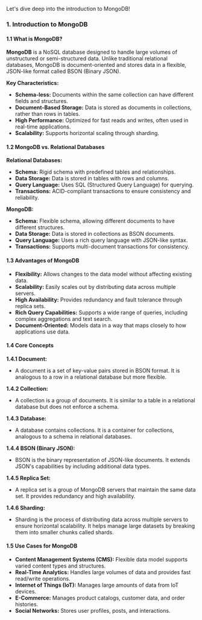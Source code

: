 Let's dive deep into the introduction to MongoDB!

### 1. Introduction to MongoDB

#### **1.1 What is MongoDB?**

**MongoDB** is a NoSQL database designed to handle large volumes of unstructured or semi-structured data. Unlike traditional relational databases, MongoDB is document-oriented and stores data in a flexible, JSON-like format called BSON (Binary JSON). 

**Key Characteristics:**
- **Schema-less:** Documents within the same collection can have different fields and structures.
- **Document-Based Storage:** Data is stored as documents in collections, rather than rows in tables.
- **High Performance:** Optimized for fast reads and writes, often used in real-time applications.
- **Scalability:** Supports horizontal scaling through sharding.

#### **1.2 MongoDB vs. Relational Databases**

**Relational Databases:**
- **Schema:** Rigid schema with predefined tables and relationships.
- **Data Storage:** Data is stored in tables with rows and columns.
- **Query Language:** Uses SQL (Structured Query Language) for querying.
- **Transactions:** ACID-compliant transactions to ensure consistency and reliability.

**MongoDB:**
- **Schema:** Flexible schema, allowing different documents to have different structures.
- **Data Storage:** Data is stored in collections as BSON documents.
- **Query Language:** Uses a rich query language with JSON-like syntax.
- **Transactions:** Supports multi-document transactions for consistency.

#### **1.3 Advantages of MongoDB**

- **Flexibility:** Allows changes to the data model without affecting existing data.
- **Scalability:** Easily scales out by distributing data across multiple servers.
- **High Availability:** Provides redundancy and fault tolerance through replica sets.
- **Rich Query Capabilities:** Supports a wide range of queries, including complex aggregations and text search.
- **Document-Oriented:** Models data in a way that maps closely to how applications use data.

#### **1.4 Core Concepts**

**1.4.1 Document:**
- A document is a set of key-value pairs stored in BSON format. It is analogous to a row in a relational database but more flexible.
  
**1.4.2 Collection:**
- A collection is a group of documents. It is similar to a table in a relational database but does not enforce a schema.

**1.4.3 Database:**
- A database contains collections. It is a container for collections, analogous to a schema in relational databases.

**1.4.4 BSON (Binary JSON):**
- BSON is the binary representation of JSON-like documents. It extends JSON's capabilities by including additional data types.

**1.4.5 Replica Set:**
- A replica set is a group of MongoDB servers that maintain the same data set. It provides redundancy and high availability.

**1.4.6 Sharding:**
- Sharding is the process of distributing data across multiple servers to ensure horizontal scalability. It helps manage large datasets by breaking them into smaller chunks called shards.

#### **1.5 Use Cases for MongoDB**

- **Content Management Systems (CMS):** Flexible data model supports varied content types and structures.
- **Real-Time Analytics:** Handles large volumes of data and provides fast read/write operations.
- **Internet of Things (IoT):** Manages large amounts of data from IoT devices.
- **E-Commerce:** Manages product catalogs, customer data, and order histories.
- **Social Networks:** Stores user profiles, posts, and interactions.
